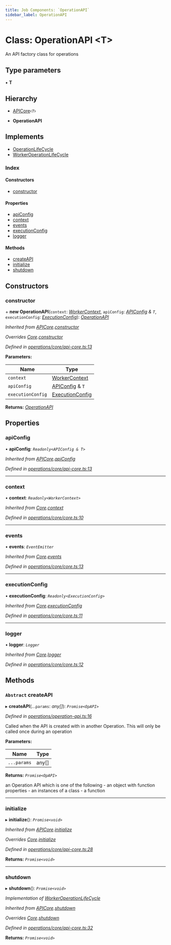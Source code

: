 ```yaml
---
title: Job Components: `OperationAPI`
sidebar_label: OperationAPI
---
```


# Class: OperationAPI <**T**>

An API factory class for operations

## Type parameters

▪ **T**

## Hierarchy

  * [APICore](apicore.md)‹*`T`*›

  * **OperationAPI**

## Implements

* [OperationLifeCycle](../interfaces/operationlifecycle.md)
* [WorkerOperationLifeCycle](../interfaces/workeroperationlifecycle.md)

### Index

#### Constructors

* [constructor](operationapi.md#constructor)

#### Properties

* [apiConfig](operationapi.md#apiconfig)
* [context](operationapi.md#context)
* [events](operationapi.md#events)
* [executionConfig](operationapi.md#executionconfig)
* [logger](operationapi.md#logger)

#### Methods

* [createAPI](operationapi.md#abstract-createapi)
* [initialize](operationapi.md#initialize)
* [shutdown](operationapi.md#shutdown)

## Constructors

###  constructor

\+ **new OperationAPI**(`context`: *[WorkerContext](../interfaces/workercontext.md)*, `apiConfig`: *[APIConfig](../interfaces/apiconfig.md) & `T`*, `executionConfig`: *[ExecutionConfig](../interfaces/executionconfig.md)*): *[OperationAPI](operationapi.md)*

*Inherited from [APICore](apicore.md).[constructor](apicore.md#constructor)*

*Overrides [Core](core.md).[constructor](core.md#constructor)*

*Defined in [operations/core/api-core.ts:13](https://github.com/terascope/teraslice/blob/a3992c27/packages/job-components/src/operations/core/api-core.ts#L13)*

**Parameters:**

Name | Type |
------ | ------ |
`context` | [WorkerContext](../interfaces/workercontext.md) |
`apiConfig` | [APIConfig](../interfaces/apiconfig.md) & `T` |
`executionConfig` | [ExecutionConfig](../interfaces/executionconfig.md) |

**Returns:** *[OperationAPI](operationapi.md)*

## Properties

###  apiConfig

• **apiConfig**: *`Readonly<APIConfig & T>`*

*Inherited from [APICore](apicore.md).[apiConfig](apicore.md#apiconfig)*

*Defined in [operations/core/api-core.ts:13](https://github.com/terascope/teraslice/blob/a3992c27/packages/job-components/src/operations/core/api-core.ts#L13)*

___

###  context

• **context**: *`Readonly<WorkerContext>`*

*Inherited from [Core](core.md).[context](core.md#context)*

*Defined in [operations/core/core.ts:10](https://github.com/terascope/teraslice/blob/a3992c27/packages/job-components/src/operations/core/core.ts#L10)*

___

###  events

• **events**: *`EventEmitter`*

*Inherited from [Core](core.md).[events](core.md#events)*

*Defined in [operations/core/core.ts:13](https://github.com/terascope/teraslice/blob/a3992c27/packages/job-components/src/operations/core/core.ts#L13)*

___

###  executionConfig

• **executionConfig**: *`Readonly<ExecutionConfig>`*

*Inherited from [Core](core.md).[executionConfig](core.md#executionconfig)*

*Defined in [operations/core/core.ts:11](https://github.com/terascope/teraslice/blob/a3992c27/packages/job-components/src/operations/core/core.ts#L11)*

___

###  logger

• **logger**: *`Logger`*

*Inherited from [Core](core.md).[logger](core.md#logger)*

*Defined in [operations/core/core.ts:12](https://github.com/terascope/teraslice/blob/a3992c27/packages/job-components/src/operations/core/core.ts#L12)*

## Methods

### `Abstract` createAPI

▸ **createAPI**(...`params`: *any[]*): *`Promise<OpAPI>`*

*Defined in [operations/operation-api.ts:16](https://github.com/terascope/teraslice/blob/a3992c27/packages/job-components/src/operations/operation-api.ts#L16)*

Called when the API is created with in another Operation.
This will only be called once during an operation

**Parameters:**

Name | Type |
------ | ------ |
`...params` | any[] |

**Returns:** *`Promise<OpAPI>`*

an Operation API which is one of the following
          - an object with function properties
          - an instances of a class
          - a function

___

###  initialize

▸ **initialize**(): *`Promise<void>`*

*Inherited from [APICore](apicore.md).[initialize](apicore.md#initialize)*

*Overrides [Core](core.md).[initialize](core.md#abstract-initialize)*

*Defined in [operations/core/api-core.ts:28](https://github.com/terascope/teraslice/blob/a3992c27/packages/job-components/src/operations/core/api-core.ts#L28)*

**Returns:** *`Promise<void>`*

___

###  shutdown

▸ **shutdown**(): *`Promise<void>`*

*Implementation of [WorkerOperationLifeCycle](../interfaces/workeroperationlifecycle.md)*

*Inherited from [APICore](apicore.md).[shutdown](apicore.md#shutdown)*

*Overrides [Core](core.md).[shutdown](core.md#abstract-shutdown)*

*Defined in [operations/core/api-core.ts:32](https://github.com/terascope/teraslice/blob/a3992c27/packages/job-components/src/operations/core/api-core.ts#L32)*

**Returns:** *`Promise<void>`*

